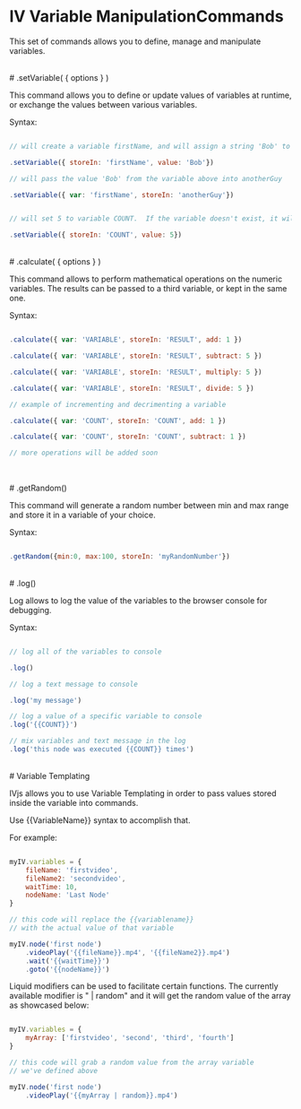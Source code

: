 # IV Variable ManipulationCommands

This set of commands allows you to define, manage and manipulate variables.
 

<br/>
# .setVariable( { options } )

This command allows you to define or update values of variables at runtime, or exchange the values between various variables.

Syntax:

```javascript

// will create a variable firstName, and will assign a string 'Bob' to it at runtime

.setVariable({ storeIn: 'firstName', value: 'Bob'})

// will pass the value 'Bob' from the variable above into anotherGuy

.setVariable({ var: 'firstName', storeIn: 'anotherGuy'})   


// will set 5 to variable COUNT.  If the variable doesn't exist, it will create it.

.setVariable({ storeIn: 'COUNT', value: 5})   

```


<br/>
# .calculate( { options } )

This command allows to perform mathematical operations on the numeric variables.  The results can be passed to a third variable, or kept in the same one.

Syntax:

```javascript

.calculate({ var: 'VARIABLE', storeIn: 'RESULT', add: 1 })

.calculate({ var: 'VARIABLE', storeIn: 'RESULT', subtract: 5 })

.calculate({ var: 'VARIABLE', storeIn: 'RESULT', multiply: 5 })

.calculate({ var: 'VARIABLE', storeIn: 'RESULT', divide: 5 })

// example of incrementing and decrimenting a variable

.calculate({ var: 'COUNT', storeIn: 'COUNT', add: 1 })

.calculate({ var: 'COUNT', storeIn: 'COUNT', subtract: 1 })

// more operations will be added soon
    

```
<br/>
# .getRandom()

This command will generate a random number between min and max range and store it in a variable of your choice.


Syntax:

```javascript

.getRandom({min:0, max:100, storeIn: 'myRandomNumber'})

```

<br/>
# .log()

Log allows to log the value of the variables to the browser console for debugging.


Syntax:

```javascript

// log all of the variables to console

.log()

// log a text message to console

.log('my message')

// log a value of a specific variable to console
.log('{{COUNT}}')

// mix variables and text message in the log
.log('this node was executed {{COUNT}} times')


```

<br/>
# Variable Templating

IVjs allows you to use Variable Templating in order to pass values stored inside the variable into commands.

Use {{VariableName}} syntax to accomplish that.

For example:

```javascript

myIV.variables = {
    fileName: 'firstvideo',
    fileName2: 'secondvideo',
    waitTime: 10,
    nodeName: 'Last Node'
}

// this code will replace the {{variablename}} 
// with the actual value of that variable

myIV.node('first node')
    .videoPlay('{{fileName}}.mp4', '{{fileName2}}.mp4')
    .wait('{{waitTime}}')
    .goto('{{nodeName}}')

```

Liquid modifiers can be used to facilitate certain functions.  The currently available modifier is " | random" and it will get the random value of the array as showcased below:

```javascript

myIV.variables = {
    myArray: ['firstvideo', 'second', 'third', 'fourth']
}

// this code will grab a random value from the array variable
// we've defined above

myIV.node('first node')
    .videoPlay('{{myArray | random}}.mp4')

```